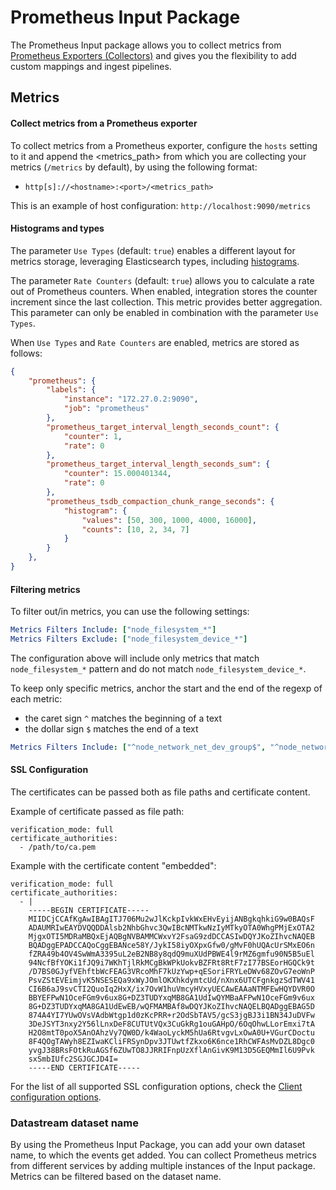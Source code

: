 # Prometheus Input Package

The Prometheus Input package allows you to collect metrics from [Prometheus Exporters (Collectors)](https://prometheus.io/docs/instrumenting/exporters/) and gives you the flexibility to add custom mappings and ingest pipelines.

## Metrics

#### Collect metrics from a Prometheus exporter

To collect metrics from a Prometheus exporter, configure the `hosts` setting to it and append the <metrics_path> from which you are collecting your metrics (`/metrics` by default), by using the following format: 
- `http[s]://<hostname>:<port>/<metrics_path>`

This is an example of host configuration: `http://localhost:9090/metrics`

#### Histograms and types

The parameter `Use Types` (default: `true`) enables a different layout for metrics storage, leveraging Elasticsearch types, including [histograms](https://www.elastic.co/guide/en/elasticsearch/reference/current/histogram.html).

The parameter `Rate Counters` (default: `true`) allows you to calculate a rate out of Prometheus counters. When enabled, integration stores the counter increment since the last collection. This metric provides better aggregation. This parameter can only be enabled in combination with the parameter `Use Types`.

When `Use Types` and `Rate Counters` are enabled, metrics are stored as follows:

```json
{
    "prometheus": {
        "labels": {
            "instance": "172.27.0.2:9090",
            "job": "prometheus"
        },
        "prometheus_target_interval_length_seconds_count": {
            "counter": 1,
            "rate": 0
        },
        "prometheus_target_interval_length_seconds_sum": {
            "counter": 15.000401344,
            "rate": 0
        },
        "prometheus_tsdb_compaction_chunk_range_seconds": {
            "histogram": {
                "values": [50, 300, 1000, 4000, 16000],
                "counts": [10, 2, 34, 7]
            }
        }
    },
}

```

#### Filtering metrics

To filter out/in metrics, you can use the following settings:

```yml
Metrics Filters Include: ["node_filesystem_*"]
Metrics Filters Exclude: ["node_filesystem_device_*"]
```

The configuration above will include only metrics that match `node_filesystem_*` pattern and do not match `node_filesystem_device_*`.

To keep only specific metrics, anchor the start and the end of the regexp of each metric:

- the caret sign `^` matches the beginning of a text
- the dollar sign `$` matches the end of a text

```yml
Metrics Filters Include: ["^node_network_net_dev_group$", "^node_network_up$"]
```

#### SSL Configuration

The certificates can be passed both as file paths and certificate content.

Example of certificate passed as file path:
```
verification_mode: full
certificate_authorities:
  - /path/to/ca.pem
```

Example with the certificate content "embedded":
```
verification_mode: full
certificate_authorities:
  - |
    -----BEGIN CERTIFICATE-----
    MIIDCjCCAfKgAwIBAgITJ706Mu2wJlKckpIvkWxEHvEyijANBgkqhkiG9w0BAQsF
    ADAUMRIwEAYDVQQDDAlsb2NhbGhvc3QwIBcNMTkwNzIyMTkyOTA0WhgPMjExOTA2
    MjgxOTI5MDRaMBQxEjAQBgNVBAMMCWxvY2FsaG9zdDCCASIwDQYJKoZIhvcNAQEB
    BQADggEPADCCAQoCggEBANce58Y/JykI58iyOXpxGfw0/gMvF0hUQAcUrSMxEO6n
    fZRA49b4OV4SwWmA3395uL2eB2NB8y8qdQ9muXUdPBWE4l9rMZ6gmfu90N5B5uEl
    94NcfBfYOKi1fJQ9i7WKhTjlRkMCgBkWPkUokvBZFRt8RtF7zI77BSEorHGQCk9t
    /D7BS0GJyfVEhftbWcFEAG3VRcoMhF7kUzYwp+qESoriFRYLeDWv68ZOvG7eoWnP
    PsvZStEVEimjvK5NSESEQa9xWyJOmlOKXhkdymtcUd/nXnx6UTCFgnkgzSdTWV41
    CI6B6aJ9svCTI2QuoIq2HxX/ix7OvW1huVmcyHVxyUECAwEAAaNTMFEwHQYDVR0O
    BBYEFPwN1OceFGm9v6ux8G+DZ3TUDYxqMB8GA1UdIwQYMBaAFPwN1OceFGm9v6ux
    8G+DZ3TUDYxqMA8GA1UdEwEB/wQFMAMBAf8wDQYJKoZIhvcNAQELBQADggEBAG5D
    874A4YI7YUwOVsVAdbWtgp1d0zKcPRR+r2OdSbTAV5/gcS3jgBJ3i1BN34JuDVFw
    3DeJSYT3nxy2Y56lLnxDeF8CUTUtVQx3CuGkRg1ouGAHpO/6OqOhwLLorEmxi7tA
    H2O8mtT0poX5AnOAhzVy7QW0D/k4WaoLyckM5hUa6RtvgvLxOwA0U+VGurCDoctu
    8F4QOgTAWyh8EZIwaKCliFRSynDpv3JTUwtfZkxo6K6nce1RhCWFAsMvDZL8Dgc0
    yvgJ38BRsFOtkRuAGSf6ZUwTO8JJRRIFnpUzXflAnGivK9M13D5GEQMmIl6U9Pvk
    sxSmbIUfc2SGJGCJD4I=
    -----END CERTIFICATE-----
```

For the list of all supported SSL configuration options, check the [Client configuration options](https://www.elastic.co/docs/reference/beats/metricbeat/configuration-ssl#ssl-client-config).


### Datastream dataset name

By using the Prometheus Input Package, you can add your own dataset name, to which the events get added. You can collect Prometheus metrics from different services by adding multiple instances of the Input package. Metrics can be filtered based on the dataset name.
